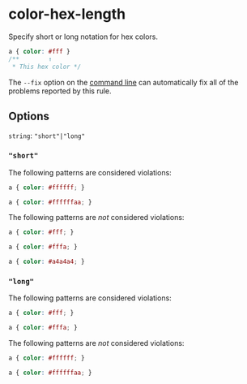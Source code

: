 # color-hex-length

Specify short or long notation for hex colors.

```css
a { color: #fff }
/**        ↑
 * This hex color */
```

The `--fix` option on the [command line](../../../docs/user-guide/cli.md#autofixing-errors) can automatically fix all of the problems reported by this rule.

## Options

`string`: `"short"|"long"`

### `"short"`

The following patterns are considered violations:

```css
a { color: #ffffff; }
```

```css
a { color: #ffffffaa; }
```

The following patterns are *not* considered violations:

```css
a { color: #fff; }
```

```css
a { color: #fffa; }
```

```css
a { color: #a4a4a4; }
```

### `"long"`

The following patterns are considered violations:

```css
a { color: #fff; }
```

```css
a { color: #fffa; }
```

The following patterns are *not* considered violations:

```css
a { color: #ffffff; }
```

```css
a { color: #ffffffaa; }
```
